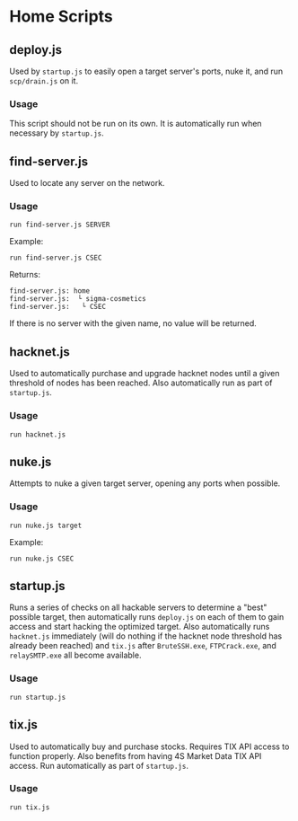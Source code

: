 # Home Scripts
## deploy.js
Used by `startup.js` to easily open a target server's ports, nuke it, and run `scp/drain.js` on it.
### Usage
This script should not be run on its own. It is automatically run when necessary by `startup.js`.
## find-server.js
Used to locate any server on the network.
### Usage
`run find-server.js SERVER`

Example:

`run find-server.js CSEC`

Returns:

```Running script with 1 thread(s), pid 25 and args: ["CSEC"].
find-server.js: home
find-server.js:  └ sigma-cosmetics
find-server.js:   └ CSEC
```

If there is no server with the given name, no value will be returned.
## hacknet.js
Used to automatically purchase and upgrade hacknet nodes until a given threshold of nodes has been reached. Also automatically run as part of `startup.js`.
### Usage
`run hacknet.js`
## nuke.js
Attempts to nuke a given target server, opening any ports when possible.
### Usage
`run nuke.js target`

Example:

`run nuke.js CSEC`
## startup.js
Runs a series of checks on all hackable servers to determine a "best" possible target, then automatically runs `deploy.js` on each of them to gain access and start hacking the optimized target. Also automatically runs `hacknet.js` immediately (will do nothing if the hacknet node threshold has already been reached) and `tix.js` after `BruteSSH.exe`, `FTPCrack.exe`, and `relaySMTP.exe` all become available.
### Usage
`run startup.js`
## tix.js
Used to automatically buy and purchase stocks. Requires TIX API access to function properly. Also benefits from having 4S Market Data TIX API access. Run automatically as part of `startup.js`.
### Usage
`run tix.js`

